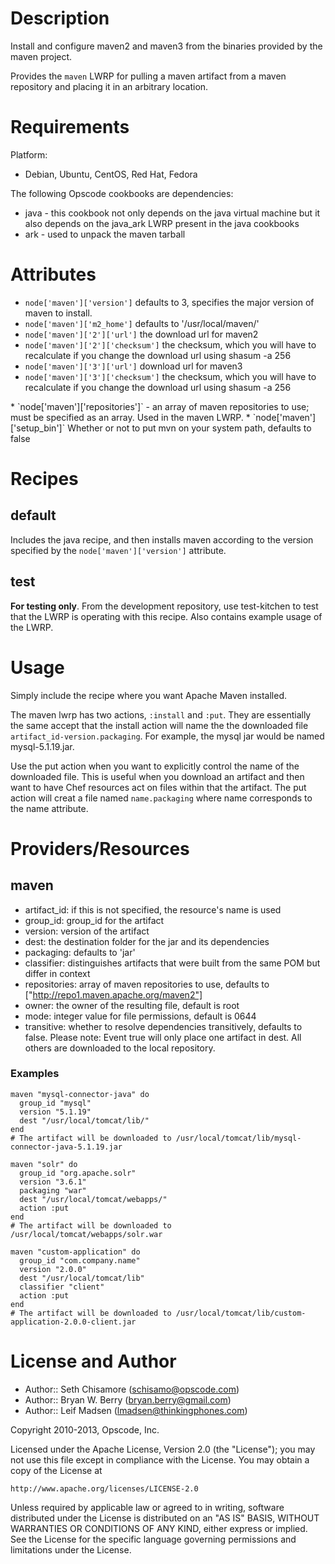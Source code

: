 Description
===========

Install and configure maven2 and maven3 from the binaries provided by
the maven project.

Provides the `maven` LWRP for pulling a maven artifact from a maven
repository and placing it in an arbitrary location.

Requirements
============

Platform:

* Debian, Ubuntu, CentOS, Red Hat, Fedora

The following Opscode cookbooks are dependencies:

* java - this cookbook not only depends on the java virtual machine
  but it also depends on the java_ark LWRP present in the java cookbooks
* ark - used to unpack the maven tarball

Attributes
==========

* `node['maven']['version']`  defaults to 3, specifies the major
  version of maven to install.
* `node['maven']['m2_home']`  defaults to  '/usr/local/maven/'
* `node['maven']['2']['url']`  the download url for maven2
* `node['maven']['2']['checksum']`  the checksum, which you will have
 to recalculate if you change the download url using shasum -a 256 <file>
* `node['maven']['3']['url']` download url for maven3
* `node['maven']['3']['checksum']` the checksum, which you will have
 to recalculate if you change the download url using shasum -a 256
 <file>
* `node['maven']['repositories']` - an array of maven repositories to
  use; must be specified as an array. Used in the maven LWRP.
* `node['maven']['setup_bin']` Whether or not to put mvn on your
 system path, defaults to false

Recipes
=======

## default

Includes the java recipe, and then installs maven according to the
version specified by the `node['maven']['version']` attribute.

## test

**For testing only**. From the development repository, use test-kitchen to
test that the LWRP is operating with this recipe. Also contains
example usage of the LWRP.

Usage
=====

Simply include the recipe where you want Apache Maven installed.

The maven lwrp has two actions, `:install` and `:put`. They are
essentially the same accept that the install action will name the the
downloaded file `artifact_id-version.packaging`. For example, the
mysql jar would be named mysql-5.1.19.jar.

Use the put action when you want to explicitly control the name of the
downloaded file. This is useful when you download an artifact and then
want to have Chef resources act on files within that the artifact. The
put action will creat a file named `name.packaging` where name
corresponds to the name attribute.

Providers/Resources
===================

## maven

* artifact_id: if this is not specified, the resource's name is used
* group_id: group_id for the artifact
* version: version of the artifact
* dest: the destination folder for the jar and its dependencies
* packaging: defaults to 'jar'
* classifier: distinguishes artifacts that were built from the same POM but differ in context
* repositories: array of maven repositories to use, defaults to
 ["http://repo1.maven.apache.org/maven2"]
* owner: the owner of the resulting file, default is root
* mode: integer value for file permissions, default is 0644
* transitive: whether to resolve dependencies transitively, defaults to false. Please note: Event true will only place one artifact in dest. All others are downloaded to the local repository.

### Examples

    maven "mysql-connector-java" do
      group_id "mysql"
      version "5.1.19"
      dest "/usr/local/tomcat/lib/"
    end
    # The artifact will be downloaded to /usr/local/tomcat/lib/mysql-connector-java-5.1.19.jar

    maven "solr" do
      group_id "org.apache.solr"
      version "3.6.1"
      packaging "war"
      dest "/usr/local/tomcat/webapps/"
      action :put
    end
    # The artifact will be downloaded to /usr/local/tomcat/webapps/solr.war

    maven "custom-application" do
      group_id "com.company.name"
      version "2.0.0"
      dest "/usr/local/tomcat/lib"
      classifier "client"
      action :put
    end
    # The artifact will be downloaded to /usr/local/tomcat/lib/custom-application-2.0.0-client.jar

License and Author
==================

- Author:: Seth Chisamore (<schisamo@opscode.com>)
- Author:: Bryan W. Berry (<bryan.berry@gmail.com>)
- Author:: Leif Madsen (<lmadsen@thinkingphones.com>)

Copyright 2010-2013, Opscode, Inc.

Licensed under the Apache License, Version 2.0 (the "License");
you may not use this file except in compliance with the License.
You may obtain a copy of the License at

    http://www.apache.org/licenses/LICENSE-2.0

Unless required by applicable law or agreed to in writing, software
distributed under the License is distributed on an "AS IS" BASIS,
WITHOUT WARRANTIES OR CONDITIONS OF ANY KIND, either express or implied.
See the License for the specific language governing permissions and
limitations under the License.
